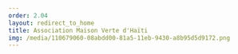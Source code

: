 ```yaml
---
order: 2.04
layout: redirect_to_home
title: Association Maison Verte d'Haïti
img: /media/110679060-08abdd00-81a5-11eb-9430-a8b95d5d9172.png
---
```

